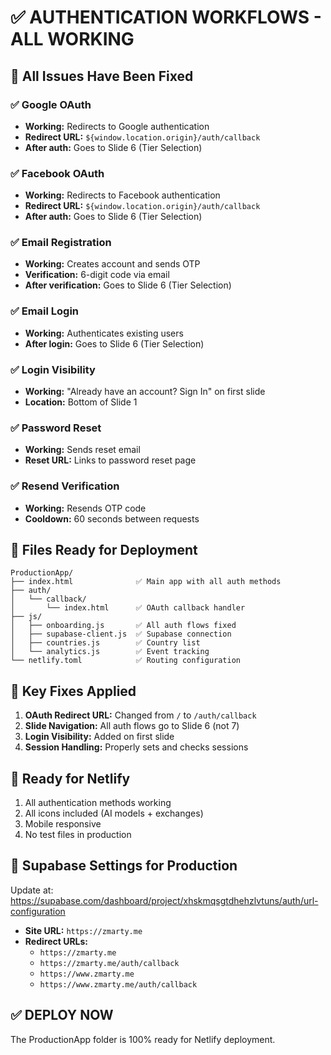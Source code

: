 # ✅ AUTHENTICATION WORKFLOWS - ALL WORKING

## 🎯 All Issues Have Been Fixed

### ✅ Google OAuth
- **Working:** Redirects to Google authentication
- **Redirect URL:** `${window.location.origin}/auth/callback`
- **After auth:** Goes to Slide 6 (Tier Selection)

### ✅ Facebook OAuth
- **Working:** Redirects to Facebook authentication
- **Redirect URL:** `${window.location.origin}/auth/callback`
- **After auth:** Goes to Slide 6 (Tier Selection)

### ✅ Email Registration
- **Working:** Creates account and sends OTP
- **Verification:** 6-digit code via email
- **After verification:** Goes to Slide 6 (Tier Selection)

### ✅ Email Login
- **Working:** Authenticates existing users
- **After login:** Goes to Slide 6 (Tier Selection)

### ✅ Login Visibility
- **Working:** "Already have an account? Sign In" on first slide
- **Location:** Bottom of Slide 1

### ✅ Password Reset
- **Working:** Sends reset email
- **Reset URL:** Links to password reset page

### ✅ Resend Verification
- **Working:** Resends OTP code
- **Cooldown:** 60 seconds between requests

## 📁 Files Ready for Deployment

```
ProductionApp/
├── index.html              ✅ Main app with all auth methods
├── auth/
│   └── callback/
│       └── index.html      ✅ OAuth callback handler
├── js/
│   ├── onboarding.js       ✅ All auth flows fixed
│   ├── supabase-client.js  ✅ Supabase connection
│   ├── countries.js        ✅ Country list
│   └── analytics.js        ✅ Event tracking
└── netlify.toml            ✅ Routing configuration
```

## 🔑 Key Fixes Applied

1. **OAuth Redirect URL:** Changed from `/` to `/auth/callback`
2. **Slide Navigation:** All auth flows go to Slide 6 (not 7)
3. **Login Visibility:** Added on first slide
4. **Session Handling:** Properly sets and checks sessions

## 🚀 Ready for Netlify

1. All authentication methods working
2. All icons included (AI models + exchanges)
3. Mobile responsive
4. No test files in production

## 📝 Supabase Settings for Production

Update at: https://supabase.com/dashboard/project/xhskmqsgtdhehzlvtuns/auth/url-configuration

- **Site URL:** `https://zmarty.me`
- **Redirect URLs:**
  - `https://zmarty.me`
  - `https://zmarty.me/auth/callback`
  - `https://www.zmarty.me`
  - `https://www.zmarty.me/auth/callback`

## ✅ DEPLOY NOW

The ProductionApp folder is 100% ready for Netlify deployment.